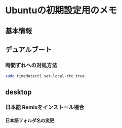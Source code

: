 # Ubuntuの初期設定用のメモ

## 基本情報

## デュアルブート

### 時間ずれへの対処方法

```bash
sudo timedatectl set-local-rtc true
```

## desktop

### 日本語  Remixをインストール場合

#### 日本語フォルダ名の変更
